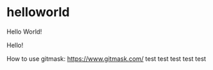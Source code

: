 # helloworld
Hello World!

Hello!

How to use gitmask:
https://www.gitmask.com/
test
test
test
test
test
